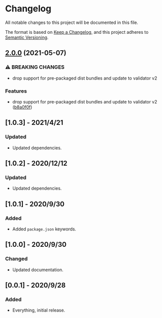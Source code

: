 # Changelog

All notable changes to this project will be documented in this file.

The format is based on [Keep a Changelog](https://keepachangelog.com/en/1.0.0/),
and this project adheres to [Semantic Versioning](https://semver.org/spec/v2.0.0.html).

## [2.0.0](https://www.github.com/oslllo/validator-exception/compare/v1.0.3...v2.0.0) (2021-05-07)


### ⚠ BREAKING CHANGES

* drop support for pre-packaged dist bundles and update to validator v2

### Features

* drop support for pre-packaged dist bundles and update to validator v2 ([b8a0f0f](https://www.github.com/oslllo/validator-exception/commit/b8a0f0f4acacf745bd99e184cd0e0a90475ddedb))

## [1.0.3] - 2021/4/21

### Updated

- Updated dependencies.

## [1.0.2] - 2020/12/12

### Updated

- Updated dependencies.

## [1.0.1] - 2020/9/30

### Added

- Added `package.json` keywords.

## [1.0.0] - 2020/9/30

### Changed

- Updated documentation.

## [0.0.1] - 2020/9/28

### Added

- Everything, initial release.
